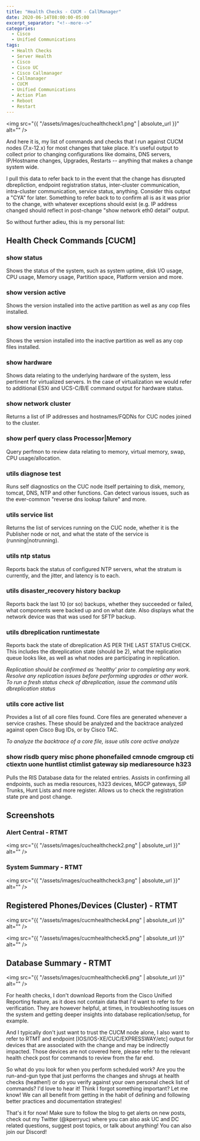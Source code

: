 ```yaml
---
title: "Health Checks - CUCM - CallManager"
date: 2020-06-14T08:00:00-05:00
excerpt_separator: "<!--more-->"
categories:
  - Cisco
  - Unified Communications
tags:
  - Health Checks
  - Server Health
  - Cisco
  - Cisco UC
  - Cisco Callmanager
  - Callmanager
  - CUCM
  - Unified Communications
  - Action Plan
  - Reboot
  - Restart
---
```


<span class="image fit"><img src="{{ "/assets/images/cuchealthcheck1.png" | absolute_url }}" alt="" /></span>

And here it is, my list of commands and checks that I run against CUCM nodes (7.x-12.x)  for most changes that take place. It's useful output to collect prior to changing configurations like domains, DNS servers, IP/Hostname changes, Upgrades, Restarts -- anything that makes a change system wide.

I pull this data to refer back to in the event that the change has disrupted dbrepliction, endpoint registration status, inter-cluster communication, intra-cluster communication, service status, anything. Consider this output a "CYA" for later. Something to refer back to to confirm all is as it was prior to the change, with whatever exceptions should exist (e.g. IP address changed should reflect in post-change "show network eth0 detail" output.

So without further adieu, this is my personal list:

## Health Check Commands [CUCM]

### show status

Shows the status of the system, such as system uptime, disk I/O usage, CPU usage, Memory usage, Partition space, Platform version and more.

### show version active

Shows the version installed into the active partition as well as any cop files installed.

### show version inactive

Shows the version installed into the inactive partition as well as any cop files installed.

### show hardware

Shows data relating to the underlying hardware of the system, less pertinent for virtualized servers. In the case of virtualization we would refer to additional ESXi and UCS-C/B/E command output for hardware status.

### show network cluster

Returns a list of IP addresses and hostnames/FQDNs for CUC nodes joined to the cluster.

### show perf query class Processor|Memory

Query perfmon to review data relating to memory, virtual memory, swap, CPU usage/allocation.

### utils diagnose test

Runs self diagnostics on the CUC node itself pertaining to disk, memory, tomcat, DNS, NTP and other functions. Can detect various issues, such as the ever-common "reverse dns lookup failure" and more.

### utils service list

Returns the list of services running on the CUC node, whether it is the Publisher node or not, and what the state of the service is (running|notrunning).

### utils ntp status

Reports back the status of configured NTP servers, what the stratum is currently, and the jitter, and latency is to each.

### utils disaster_recovery history backup

Reports back the last 10 (or so) backups, whether they succeeded or failed, what components were backed up and on what date. Also displays what the network device was that was used for SFTP backup.

### utils dbreplication runtimestate

Reports back the state of dbreplication AS PER THE LAST STATUS CHECK. This includes the dbreplication state (should be 2), what the replication queue looks like, as well as what nodes are participating in replication.

*Replication should be confirmed as 'healthy' prior to completing any work. Resolve any replication issues before performing upgrades or other work.*
*To run a fresh status check of dbreplication, issue the command utils dbreplication status*

### utils core active list

Provides a list of all core files found. Core files are generated whenever a service crashes. These should be analyzed and the backtrace analyzed against open Cisco Bug IDs, or by Cisco TAC.

*To analyze the backtrace of a core file, issue utils core active analyze <filename>*

### show risdb query misc phone phonefailed cmnode cmgroup cti ctiextn uone huntlist ctimlist gateway sip mediaresource h323

Pulls the RIS Database data for the related entries. Assists in confirming all endpoints, such as media resources, h323 devices, MGCP gateways, SIP Trunks, Hunt Lists and more register. Allows us to check the registration state pre and post change.

## Screenshots

### Alert Central - RTMT

<span class="image fit"><img src="{{ "/assets/images/cuchealthcheck2.png" | absolute_url }}" alt="" /></span>

### System Summary - RTMT

<span class="image fit"><img src="{{ "/assets/images/cuchealthcheck3.png" | absolute_url }}" alt="" /></span>

## Registered Phones/Devices (Cluster) -  RTMT

<span class="image fit"><img src="{{ "/assets/images/cucmhealthcheck4.png" | absolute_url }}" alt="" /></span>

<span class="image fit"><img src="{{ "/assets/images/cucmhealthcheck5.png" | absolute_url }}" alt="" /></span>

## Database Summary - RTMT

<span class="image fit"><img src="{{ "/assets/images/cucmhealthcheck6.png" | absolute_url }}" alt="" /></span>

For health checks, I don't download Reports from the Cisco Unified Reporting feature, as it does not contain data that I'd want to refer to for verification. They are however helpful, at times, in troubleshooting issues on the system and getting deeper insights into database replication/setup, for example.

And I typically don't just want to trust the CUCM node alone, I also want to refer to RTMT and endpoint [IOS/IOS-XE/CUC/EXPRESSWAY/etc] output for devices that are associated with the change and may be indirectly impacted. Those devices are not covered here, please refer to the relevant health check post for commands to review from the far end.

So what do you look for when you perform scheduled work? Are you the run-and-gun type that just performs the changes and shrugs at health checks (heathen!) or do you verify against your own personal check list of commands? I'd love to hear it! Think I forgot something important? Let me know! We can all benefit from getting in the habit of defining and following better practices and documentation strategies!

That's it for now! Make sure to follow the blog to get alerts on new posts, check out my Twitter (@kperryuc) where you can also ask UC and DC related questions, suggest post topics, or talk about anything! You can also join our Discord!
